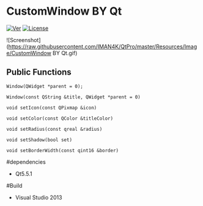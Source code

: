 CustomWindow BY Qt
==================
[![Ver](https://img.shields.io/github/release/papyros/qml-material.svg)](https://github.com/papyros/qml-material)
[![License](https://img.shields.io/badge/license-LGPLv2.1%2B-blue.svg)](http://www.gnu.org/licenses/old-licenses/lgpl-2.1.html)

![Screenshot](https://raw.githubusercontent.com/IMAN4K/QtPro/master/Resources/Image/CustomWindow BY Qt.gif)

## Public Functions

`Window(QWidget *parent = 0);`

`Window(const QString &title, QWidget *parent = 0)`

`void setIcon(const QPixmap &icon)`

`void setColor(const QColor &titleColor)`

`void setRadius(const qreal &radius)`

`void setShadow(bool set)`

`void setBorderWidth(const qint16 &border)`

#dependencies
* Qt5.5.1

#Build
* Visual Studio 2013
